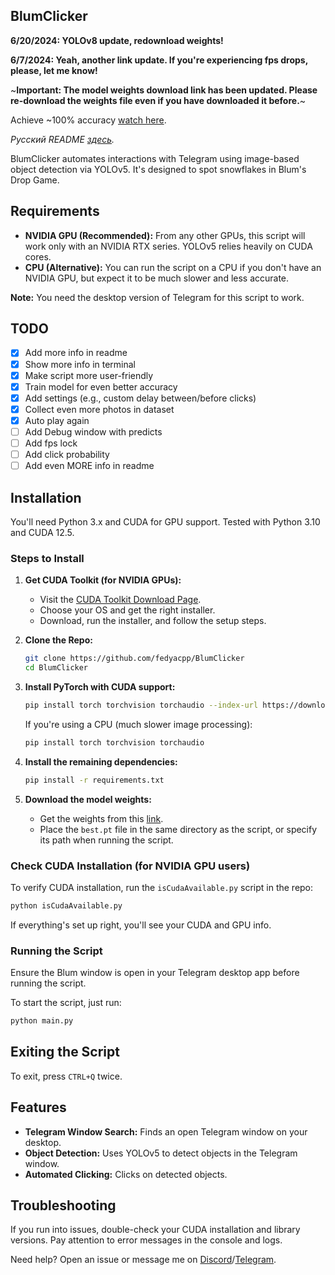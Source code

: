 ## BlumClicker

**6/20/2024: YOLOv8 update, redownload weights!**

**6/7/2024: Yeah, another link update. If you're experiencing fps drops, please, let me know!**

~**Important: The model weights download link has been updated. Please re-download the weights file even if you have downloaded it before.**~

Achieve ~100% accuracy [watch here](https://photos.app.goo.gl/TYiW38Hc1g3Qqbnu5).

*Русский README [здесь](https://github.com/fedyacpp/BlumClicker/blob/main/README_ru.md).*

BlumClicker automates interactions with Telegram using image-based object detection via YOLOv5. It's designed to spot snowflakes in Blum's Drop Game.

## Requirements

* **NVIDIA GPU (Recommended):** From any other GPUs, this script will work only with an NVIDIA RTX series. YOLOv5 relies heavily on CUDA cores.
* **CPU (Alternative):** You can run the script on a CPU if you don't have an NVIDIA GPU, but expect it to be much slower and less accurate.

**Note:** You need the desktop version of Telegram for this script to work.

## TODO

- [x] Add more info in readme
- [x] Show more info in terminal
- [x] Make script more user-friendly
- [x] Train model for even better accuracy
- [x] Add settings (e.g., custom delay between/before clicks)
- [x] Collect even more photos in dataset
- [x] Auto play again
- [ ] Add Debug window with predicts
- [ ] Add fps lock
- [ ] Add click probability
- [ ] Add even MORE info in readme

## Installation

You'll need Python 3.x and CUDA for GPU support. Tested with Python 3.10 and CUDA 12.5.

### Steps to Install

1. **Get CUDA Toolkit (for NVIDIA GPUs):**
   - Visit the [CUDA Toolkit Download Page](https://developer.nvidia.com/cuda-downloads).
   - Choose your OS and get the right installer.
   - Download, run the installer, and follow the setup steps.

2. **Clone the Repo:**
   ```bash
   git clone https://github.com/fedyacpp/BlumClicker
   cd BlumClicker
   ```

3. **Install PyTorch with CUDA support:**
   ```bash
   pip install torch torchvision torchaudio --index-url https://download.pytorch.org/whl/cu121
   ```

   If you're using a CPU (much slower image processing):
   ```bash
   pip install torch torchvision torchaudio
   ```

4. **Install the remaining dependencies:**
   ```bash
   pip install -r requirements.txt
   ```

5. **Download the model weights:**
   - Get the weights from this [link](https://drive.google.com/file/d/1lUTl4GulseoWs_vhPnYp0qkIYaumKMNg/view?usp=sharing).
   - Place the `best.pt` file in the same directory as the script, or specify its path when running the script.

### Check CUDA Installation (for NVIDIA GPU users)

To verify CUDA installation, run the `isCudaAvailable.py` script in the repo:

```bash
python isCudaAvailable.py
```

If everything's set up right, you'll see your CUDA and GPU info.

### Running the Script

Ensure the Blum window is open in your Telegram desktop app before running the script.

To start the script, just run:
```bash
python main.py
```

## Exiting the Script

To exit, press `CTRL+Q` twice.

## Features

- **Telegram Window Search:** Finds an open Telegram window on your desktop.
- **Object Detection:** Uses YOLOv5 to detect objects in the Telegram window.
- **Automated Clicking:** Clicks on detected objects.

## Troubleshooting

If you run into issues, double-check your CUDA installation and library versions. Pay attention to error messages in the console and logs.

Need help? Open an issue or message me on [Discord](https://discord.com/users/fedyacpp)/[Telegram](t.me/fedyacpp).
